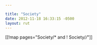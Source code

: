 ```yaml
---

title: "Society"
date: 2012-11-18 16:33:15 -0500
layout: rut
---
```


[[!map pages="Society/* and ! Society/*/*"]]
